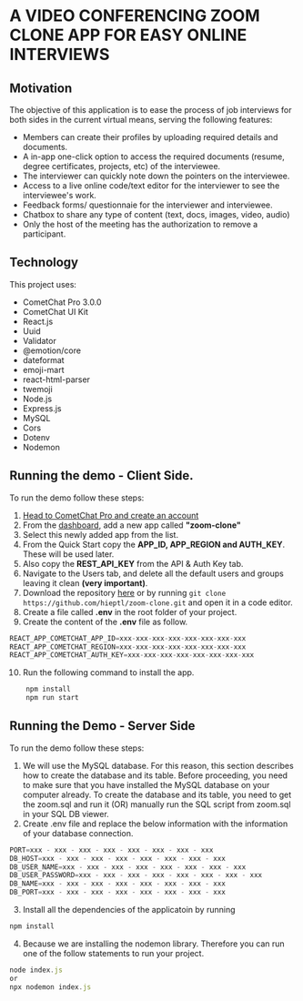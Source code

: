 # A VIDEO CONFERENCING ZOOM CLONE APP FOR EASY ONLINE INTERVIEWS

## Motivation
The objective of this application is to ease the process of job interviews for both sides in the current virtual means, serving the following features:
- Members can create their profiles by uploading required details and documents.
- A in-app one-click option to access the required documents (resume, degree certificates, projects, etc) of the interviewee.
- The interviewer can quickly note down the pointers on the interviewee.
- Access to a live online code/text editor for the interviewer to see the interviewee's work.
- Feedback forms/ questionnaie for the interviewer and interviewee.
- Chatbox to share any type of content (text, docs, images, video, audio)
- Only the host of the meeting has the authorization to remove a participant.
## Technology

This project uses:

- CometChat Pro 3.0.0
- CometChat UI Kit
- React.js
- Uuid
- Validator
- @emotion/core
- dateformat
- emoji-mart
- react-html-parser
- twemoji
- Node.js
- Express.js
- MySQL
- Cors
- Dotenv
- Nodemon

## Running the demo - Client Side.

To run the demo follow these steps:

1. [Head to CometChat Pro and create an account](https://app.cometchat.com/signup)
2. From the [dashboard](https://app.cometchat.com/apps), add a new app called **"zoom-clone"**
3. Select this newly added app from the list.
4. From the Quick Start copy the **APP_ID, APP_REGION and AUTH_KEY**. These will be used later.
5. Also copy the **REST_API_KEY** from the API & Auth Key tab.
6. Navigate to the Users tab, and delete all the default users and groups leaving it clean **(very important)**.
7. Download the repository [here](https://github.com/hieptl/zoom-clone/archive/main.zip) or by running `git clone https://github.com/hieptl/zoom-clone.git` and open it in a code editor.
8. Create a file called **.env** in the root folder of your project.
9. Create the content of the **.env** file as follow.

```js
REACT_APP_COMETCHAT_APP_ID=xxx-xxx-xxx-xxx-xxx-xxx-xxx-xxx
REACT_APP_COMETCHAT_REGION=xxx-xxx-xxx-xxx-xxx-xxx-xxx-xxx
REACT_APP_COMETCHAT_AUTH_KEY=xxx-xxx-xxx-xxx-xxx-xxx-xxx-xxx
```

10. Run the following command to install the app.

```sh
    npm install
    npm run start
```

## Running the Demo - Server Side

To run the demo follow these steps:

1. We will use the MySQL database. For this reason, this section describes how to create the database and its table. Before proceeding, you need to make sure that you have installed the MySQL database on your computer already. To create the database and its table, you need to get the zoom.sql and run it (OR) manually run the SQL script from zoom.sql in your SQL DB viewer.
2. Create .env file and replace the below information with the information of your database connection.
```js
PORT=xxx - xxx - xxx - xxx - xxx - xxx - xxx - xxx
DB_HOST=xxx - xxx - xxx - xxx - xxx - xxx - xxx - xxx
DB_USER_NAME=xxx - xxx - xxx - xxx - xxx - xxx - xxx - xxx
DB_USER_PASSWORD=xxx - xxx - xxx - xxx - xxx - xxx - xxx - xxx
DB_NAME=xxx - xxx - xxx - xxx - xxx - xxx - xxx - xxx
DB_PORT=xxx - xxx - xxx - xxx - xxx - xxx - xxx - xxx
```
3. Install all the dependencies of the applicatoin by running
```js
npm install
```
4. Because we are installing the nodemon library. Therefore you can run one of the follow statements to run your project.
```js
node index.js 
or 
npx nodemon index.js
```
